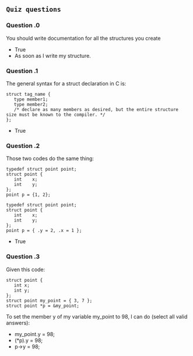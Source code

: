 `Quiz questions`
----------------

### Question \.0
You should write documentation for all the structures you create
-  True
-  As soon as I write my structure.

### Question \.1
The general syntax for a struct declaration in C is:

```
struct tag_name {
   type member1;
   type member2;
   /* declare as many members as desired, but the entire structure size must be known to the compiler. */
};
```
-  True

### Question \.2
Those two codes do the same thing:

```
typedef struct point point;
struct point {
   int    x;
   int    y;
};
point p = {1, 2};
```
```
typedef struct point point;
struct point {
   int    x;
   int    y;
};
point p = { .y = 2, .x = 1 };
```
-  True

### Question \.3
Given this code:

```
struct point {
   int x;
   int y;
};
struct point my_point = { 3, 7 };
struct point *p = &my_point;
```
To set the member y of my variable my_point to 98, I can do (select all valid answers):
-  my_point.y = 98;
-  (*p).y = 98;
-  p->y = 98;
